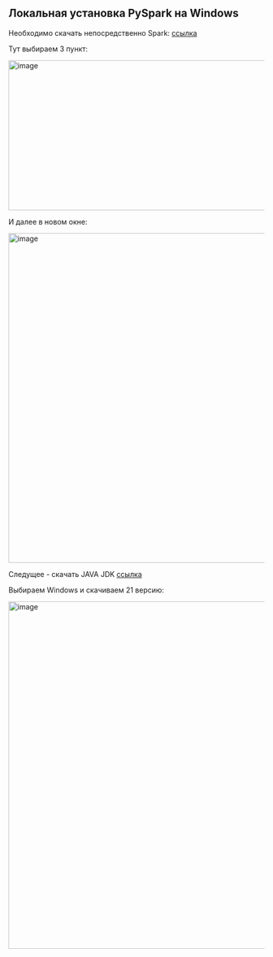 ## Локальная установка PySpark на Windows

Необходимо скачать непосредственно Spark: [ссылка](https://spark.apache.org/downloads.html)

Тут выбираем 3 пункт:

<img width="1151" height="295" alt="image" src="https://github.com/user-attachments/assets/243d5e22-51bd-429b-9b27-7979daaa30d1" />

И далее в новом окне:

<img width="1298" height="648" alt="image" src="https://github.com/user-attachments/assets/66091377-5c73-4400-9412-fc500594bb2c" />

Следущее - скачать JAVA JDK [ссылка](https://www.oracle.com/java/technologies/downloads/)

Выбираем Windows и скачиваем 21 версию:

<img width="1405" height="683" alt="image" src="https://github.com/user-attachments/assets/6e3243ca-786a-48b7-b9f2-0427cb2a78ee" />
